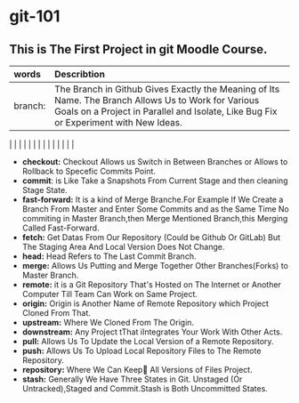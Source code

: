 # git-101
## This is The First Project in git  Moodle Course.

| words  |Describtion|
|:-------|:----------|
|branch: | The Branch in Github Gives Exactly the Meaning of Its Name. The Branch Allows Us to Work for Various Goals on a Project in Parallel and Isolate, Like Bug Fix or Experiment with New Ideas.|
|
|
|
|
|
|
|
|
|
|
|
|
|
|



* **checkout:** Checkout Allows us Switch in Between Branches or Allows to Rollback to Specefic Commits Point.
* **commit**: is Like Take a Snapshots From Current Stage and then cleaning Stage State.
* **fast-forward:** It is a kind of Merge Branche.For Example If We Create a Branch From Master and Enter Some Commits and as the Same Time No commiting in Master Branch,then Merge Mentioned Branch,this Merging Called Fast-Forward.
* **fetch:** Get Datas From Our Repository (Could be Github Or GitLab) But The Staging Area And Local Version Does Not Change.
* **head:** Head Refers to The Last Commit Branch.
* **merge:** Allows Us Putting and Merge Together Other Branches(Forks) to Master Branch.
* **remote:** it is a Git Repository That's Hosted on The Internet or Another Computer Till Team Can Work on Same Project.
* **origin:** Origin is Another Name of Remote Repository  which Project Cloned From That.
* **upstream:**  Where We Cloned From The Origin.
* **downstream:**  Any Project tThat iIntegrates Your Work With Other Acts.
* **pull:** Allows Us To Update the Local Version of a Remote Repository.
* **push:** Allows Us To  Upload Local Repository Files to The Remote Repository.
* **repository:** Where We Can Keep َAll Versions of Files Project.
* **stash:** Generally We Have Three States in Git. Unstaged (Or Untracked),Staged and Commit.Stash is Both Uncommitted States.
